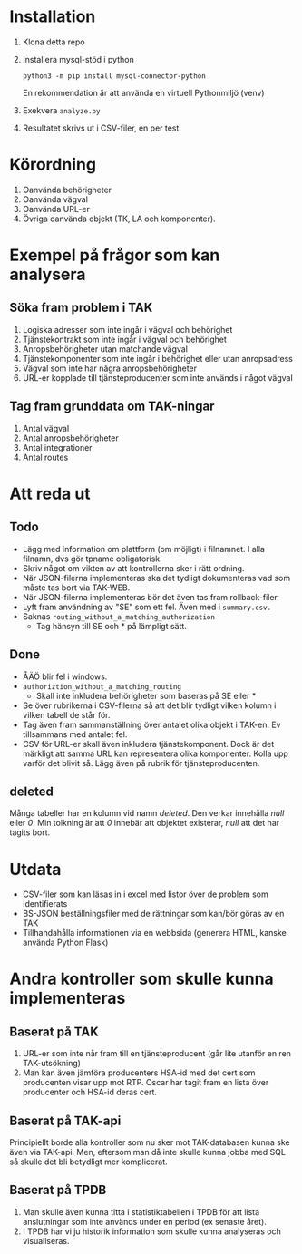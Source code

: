 # Installation
1. Klona detta repo
2. Installera mysql-stöd i python

    `python3 -m pip install mysql-connector-python`

   En rekommendation är att använda en virtuell Pythonmiljö (venv)

3. Exekvera `analyze.py`
4. Resultatet skrivs ut i CSV-filer, en per test. 

# Körordning
1. Oanvända behörigheter
2. Oanvända vägval
3. Oanvända URL-er
4. Övriga oanvända objekt (TK, LA och komponenter).

# Exempel på frågor som kan analysera
## Söka fram problem i TAK
1. Logiska adresser som inte ingår i vägval och behörighet
2. Tjänstekontrakt som inte ingår i vägval och behörighet
3. Anropsbehörigheter utan matchande vägval
4. Tjänstekomponenter som inte ingår i behörighet eller utan anropsadress
5. Vägval som inte har några anropsbehörigheter
6. URL-er kopplade till tjänsteproducenter som inte används i något vägval

## Tag fram grunddata om TAK-ningar
1. Antal vägval
2. Antal anropsbehörigheter
3. Antal integrationer
4. Antal routes

# Att reda ut
## Todo
* Lägg med information om plattform (om möjligt) i filnamnet. I alla filnamn, dvs gör tpname obligatorisk.  
* Skriv något om vikten av att kontrollerna sker i rätt ordning.
* När JSON-filerna implementeras ska det tydligt dokumenteras vad som måste tas bort via TAK-WEB. 
* När JSON-filerna implementeras bör det även tas fram rollback-filer.
* Lyft fram användning av "SE" som ett fel. Även med i `summary.csv.`
* Saknas `routing_without_a_matching_authorization`
  * Tag hänsyn till SE och * på lämpligt sätt.

## Done
* ÅÄÖ blir fel i windows.
* `authoriztion_without_a_matching_routing`
    * Skall inte inkludera behörigheter som baseras på SE eller *
* Se över rubrikerna i CSV-filerna så att det blir tydligt vilken kolumn i vilken tabell de står för.
* Tag även fram sammanställning över antalet olika objekt i TAK-en. Ev tillsammans med antalet fel.
* CSV för URL-er skall även inkludera tjänstekomponent. Dock är det märkligt att samma URL kan representera olika komponenter. Kolla upp varför det blivit så. Lägg även på rubrik för tjänsteproducenten.
## deleted
Många tabeller har en kolumn vid namn *deleted*. Den verkar innehålla *null* eller *0*. Min tolkning är att *0* innebär att objektet existerar, *null* att det har tagits bort. 

# Utdata
* CSV-filer som kan läsas in i excel med listor över de problem som identifierats
* BS-JSON beställningsfiler med de rättningar som kan/bör göras av en TAK
* Tillhandahålla informationen via en webbsida (generera HTML, kanske använda Python Flask)

# Andra kontroller som skulle kunna implementeras

## Baserat på TAK
1. URL-er som inte når fram till en tjänsteproducent (går lite utanför en ren TAK-utsökning)
2. Man kan även jämföra producenters HSA-id med det cert som producenten visar upp mot RTP. Oscar har tagit fram en lista över producenter och HSA-id deras cert.

## Baserat på TAK-api
Principiellt borde alla kontroller som nu sker mot TAK-databasen kunna ske även via TAK-api. Men, eftersom man då inte skulle kunna jobba med SQL så skulle det bli betydligt mer komplicerat.

## Baserat på TPDB
1. Man skulle även kunna titta i statistiktabellen i TPDB för att lista anslutningar som inte används under en period (ex senaste året).
2. I TPDB har vi ju historik information som skulle kunna analyseras och visualiseras.
